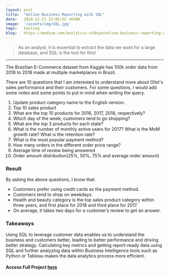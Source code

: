```yaml
---
layout: post
title:  "Online Business Reporting with SQL"
date:   2020-12-23 13:05:55 +0300
image:  '/assets/img/SQL.jpg'
tags:   testing
blog:   https://medium.com/analytics-vidhya/online-business-reporting-with-sql-8513514f9a74?source=friends_link&sk=2091946e93e0ca893ff00eb038746a20
---
```


> As an analyst, it is essential to extract the data we want for a large database, and SQL is the tool for this!

---

The Brazilian E-Commerce dataset from Kaggle has 100k order data from 2016 to 2018 made at multiple marketplaces in Brazil.


There are 10 questions that I am interested to understand more about Olist's sales performance and their customers. For some questions, I would add some notes and some points to put in mind when writing the query.
1. Update product category name to the English version.
2. Top 10 sales product
3. What are the top 10 products for 2016, 2017, 2018, respectively?
4. Which day of the week, customers tend to go shopping?
5. What are the top 3 products for each state?
6. What is the number of monthly active users for 2017? What is the MoM growth rate? What is the retention rate?
7. What is the most popular payment method?
8. How many orders in the different order price range?
9. Average time of review being answered
10. Order amount distribution(25%, 50%, 75% and average order amount)


### Result
By asking the above questions, I know that:
* Customers prefer using credit cards as the payment method.
* Customers tend to shop on weekdays.
* Health and beauty category is the top sales product category within three years, and first place for 2018 and third place for 2017.
* On average, it takes two days for a customer’s review to get an answer.


### Takeaways
Using SQL to leverage customer data enables us to understand the business and customers better, leading to better performance and driving better strategy. Calculating key metrics and getting report-ready data using SQL and further analyzing data within Business Intelligence tools such as Python or Tableau makes the data analytics process more efficient.

#### Access Full Project <a href="https://medium.com/analytics-vidhya/online-business-reporting-with-sql-8513514f9a74?source=friends_link&sk=2091946e93e0ca893ff00eb038746a20" target="_blank" >here</a>
